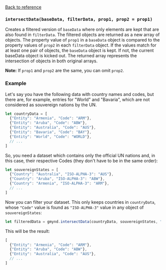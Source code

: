 [Back to reference](../README.md)

### `intersectData(baseData, filterData, prop1, prop2 = prop1) `

Creates a filtered version of `baseData` where only elements are kept that are also found in `filterData`. The filtered
objects are returned as a new array of objects. The property value of `prop1` in a `baseData` object is compared to the
property values of `prop2` in each `filterData` object. If the values match for at least one pair of objects,
the `baseData` object is kept. If not, the current baseData object is kicked out. The returned array represents the
intersection of objects in both original arrays.

**Note:** If `prop1` and `prop2` are the same, you can omit `prop2`.

### Example

Let's say you have the following data with country names and codes, but there are, for example, entries for "World"
and "Bavaria", which are not considered as souvereign nations by the UN.

```javascript
let countryData = [
  {"Entity": "Armenia", "Code": "ARM"},
  {"Entity": "Aruba", "Code": "ABW"},
  {"Entity": "Australia", "Code": "AUS"},
  {"Entity": "Bavaria", "Code": "BAY"},
  {"Entity": "World", "Code": "WORLD"},
  // ...
]
```

So, you need a dataset which contains only the official UN nations and, in this case, their respective Codes (they don't
have to be in the same order):

```javascript
let souvereignStates = [
  {"Country": "Australia", "ISO-ALPHA-3": "AUS"},
  {"Country": "Aruba", "ISO-ALPHA-3": "ABW"},
  {"Country": "Armenia", "ISO-ALPHA-3": "ARM"},
  // ...
]
```

Now you can filter your dataset. This only keeps countries in `countryData`, whose `"Code"` value is found
as `"ISO-ALPHA-3"` value in any object of `souvereignStates`:

```javascript
let filteredData = gmynd.intersectData(countryData, souvereignStates, "Code", "ISO-ALPHA-3");
```

This will be the result:

```javascript
[
  {"Entity": "Armenia", "Code": "ARM"},
  {"Entity": "Aruba", "Code": "ABW"},
  {"Entity": "Australia", "Code": "AUS"},
  // ...
]
```

